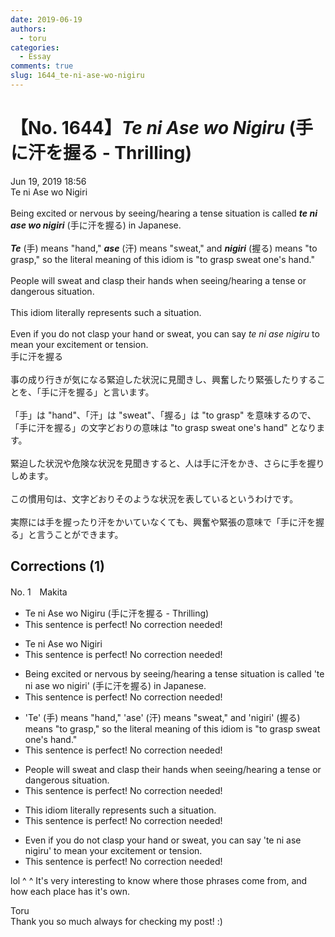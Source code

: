 ```yaml
---
date: 2019-06-19
authors:
  - toru
categories:
  - Essay
comments: true
slug: 1644_te-ni-ase-wo-nigiru
---
```


# 【No. 1644】<strong><em>Te ni Ase wo Nigiru</strong></em> (手に汗を握る - Thrilling)
<div class="date">Jun 19, 2019 18:56</div>
<div id="post"><div id="body_show_ori">
Te ni Ase wo Nigiri<br/><br/>Being excited or nervous by seeing/hearing a tense situation is called <strong><em>te ni ase wo nigiri</em></strong> (手に汗を握る) in Japanese.<br/><br/><strong><em>Te</em></strong> (手) means "hand," <strong><em>ase</em></strong> (汗) means "sweat," and <strong><em>nigiri</em></strong> (握る) means "to grasp," so the literal meaning of this idiom is "to grasp sweat one's hand."<br/><br/>People will sweat and clasp their hands when seeing/hearing a tense or dangerous situation.<br/><br/>This idiom literally represents such a situation.<br/><br/>Even if you do not clasp your hand or sweat, you can say <em>te ni ase nigiru</em> to mean your excitement or tension.
</div></div>

<!-- more -->

<div id="post_ja"><div id="body_show_mo">
手に汗を握る<br/><br/>事の成り行きが気になる緊迫した状況に見聞きし、興奮したり緊張したりすることを、「手に汗を握る」と言います。<br/><br/>「手」は "hand"、「汗」は "sweat"、「握る」は "to grasp" を意味するので、「手に汗を握る」の文字どおりの意味は "to grasp sweat one's hand" となります。<br/><br/>緊迫した状況や危険な状況を見聞きすると、人は手に汗をかき、さらに手を握りしめます。<br/><br/>この慣用句は、文字どおりそのような状況を表しているというわけです。<br/><br/>実際には手を握ったり汗をかいていなくても、興奮や緊張の意味で「手に汗を握る」と言うことができます。
</div></div>

## Corrections (1)
<div id="block"><div class="first_name"> No. 1　<span class="just_name">Makita</span></div><div id="block2">
<ul class="correction_field">
<li class="incorrect">Te ni Ase wo Nigiru (手に汗を握る - Thrilling)</li>
<li class="corrected perfect">This sentence is perfect! No correction needed!</li>
</ul>
<ul class="correction_field">
<li class="incorrect">Te ni Ase wo Nigiri</li>
<li class="corrected perfect">This sentence is perfect! No correction needed!</li>
</ul>
<ul class="correction_field">
<li class="incorrect">Being excited or nervous by seeing/hearing a tense situation is called 'te ni ase wo nigiri' (手に汗を握る) in Japanese.</li>
<li class="corrected perfect">This sentence is perfect! No correction needed!</li>
</ul>
<ul class="correction_field">
<li class="incorrect">'Te' (手) means "hand," 'ase' (汗) means "sweat," and 'nigiri' (握る) means "to grasp," so the literal meaning of this idiom is "to grasp sweat one's hand."</li>
<li class="corrected perfect">This sentence is perfect! No correction needed!</li>
</ul>
<ul class="correction_field">
<li class="incorrect">People will sweat and clasp their hands when seeing/hearing a tense or dangerous situation.</li>
<li class="corrected perfect">This sentence is perfect! No correction needed!</li>
</ul>
<ul class="correction_field">
<li class="incorrect">This idiom literally represents such a situation.</li>
<li class="corrected perfect">This sentence is perfect! No correction needed!</li>
</ul>
<ul class="correction_field">
<li class="incorrect">Even if you do not clasp your hand or sweat, you can say 'te ni ase nigiru' to mean your excitement or tension.</li>
<li class="corrected perfect">This sentence is perfect! No correction needed!</li>
</ul>
<p class="comment_small">
 lol ^ ^ It's very interesting to know where those phrases come from, and how each place has it's own.
</p>

</div><div class="name"><span class="just_name">Toru</span><br>
Thank you so much always for checking my post! :)
</div>
</div>
